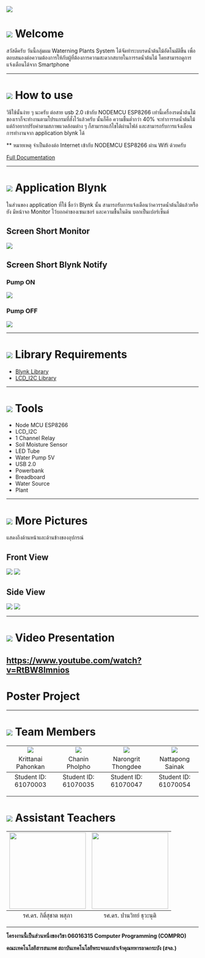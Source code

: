 ![](/images/banner.png)

# ![](/images/welcome.png) Welcome
สวัสดีครับ วันนี้กลุ่มผม Waterning Plants System ได้จัดทำระบบรดน้ำต้นไม้อัตโนมัติขึ้น เพื่อตอบสนองต่อความต้องการให้กับผู้ที่ต้องการความสะดวกสบายในการรดน้ำต้นไม้
โดยสามารถดูการแจ้งเตือนได้จาก Smartphone 

---


# ![](/images/use.png) How to use
วิธีใช้นั้นง่าย ๆ นะครับ ต่อสาย usb 2.0 เข้ากับ NODEMCU ESP8266 เท่านี้เครื่องรดน้ำต้นไม้ของเราก็จะทำงานตามโปรแกรมที่สั่งไว้แล้วครับ
นั้นก็คือ ความชื้นต่ำกว่า 40% จะทำการรดน้ำต้นไม้ แต่ถ้าอยากปรับค่าตามสภาพแวดล้อมต่าง ๆ ก็สามารถแก้ไขได้ผ่านไฟล์ 
และสามารถรับการแจ้งเตือนการทำงานจาก application blynk ได้ 

** หมายเหตุ จำเป็นต้องต่อ Internet เข้ากับ NODEMCU ESP8266 ผ่าน Wifi ด้วยครับ

[Full Documentation](https://github.com/itluciano/Warterning-Plants-System/wiki)

---

# ![](/images/blynk.png) Application Blynk
ในส่วนของ application ที่ใช้ ชื่อว่า Blynk นั้น สามารถรับการแจ้งเตือนว่าควรรดน้ำต้นไม้แล้วหรือยัง
มีหน้าจอ Monitor ไว้บอกค่าของเซนเซอร์ และความชื้นในดิน บอกเป็นเปอร์เซ็นต์

## Screen Short Monitor
![](/images/monitor.jpg)

## Screen Short Blynk Notify
### Pump ON
![](/images/on.jpg)

### Pump OFF
![](/images/off.jpg)

---
 
# ![](/images/library.png) Library Requirements 
* [Blynk Library](https://github.com/blynkkk/blynk-library)
* [LCD_I2C Library](https://github.com/fdebrabander/Arduino-LiquidCrystal-I2C-library)

---

# ![](/images/tools.png) Tools
* Node MCU ESP8266
* LCD_I2C
* 1 Channel Relay
* Soil Moisture Sensor
* LED Tube
* Water Pump 5V
* USB 2.0
* Powerbank
* Breadboard
* Water Source
* Plant

---

# ![](/images/picture.png) More Pictures
แสดงถึงด้านหน้าและด้านข้างของอุปกรณ์

## Front View
![](images/front.png)
![](images/front.jpg)

## Side View
![](images/side.png)
![](images/side.jpg)

---

# ![](/images/video.png) Video Presentation
https://www.youtube.com/watch?v=RtBW8Imnios
---

# Poster Project

---

# ![](/images/member.png) Team Members
<table>
	<tr align="center">
		<td><a href="https://github.com/PhutawanITF61" target="_blank"><img src="Member Profile/seen.jpg"></a></td>
		<td><a href="https://github.com/61070063" target="_blank"><img src="Member Profile/ton.jpg"></a></td>
		<td><a href="https://github.com/h2oprince1" target="_blank"><img src="Member Profile/jack.jpg"></a></td>
		<td><a href="https://github.com/itluciano" target="_blank"><img src="Member Profile/aoff.jpg"></a></td>
	</tr>
	<tr align="center">
		<td>Krittanai Pahonkan</td>
		<td>Chanin Pholpho</td>
		<td>Narongrit Thongdee</td>
		<td>Nattapong Sainak</td>
	</tr>
	<tfoot align="center">
		<td>Student ID: 61070003</td>
		<td>Student ID: 61070035</td>
		<td>Student ID: 61070047</td>
		<td>Student ID: 61070054</td>
	</tfoot>
</table>

---

# ![](/images/teacher.png) Assistant Teachers
<table>
	<tr align="center">
		<td><img src="Assitant Teacher/Aj Aong.jpg" width='200'></a></td>
		<td><img src="Assitant Teacher/Aj Panwit.jpg" width='200'></a></td>
	</tr>
	<tfoot align="center">
		<td>รศ.ดร. กิติ์สุชาต พสุภา</td>
		<td>รศ.ดร. ปานวิทย์ ธุวะนุติ</td>
	</tfoot>
</table>

---

**โครงงานนี้เป็นส่วนหนึ่งของวิชา 06016315 Computer Programming (COMPRO)** 

**คณะเทคโนโลยีสารสนเทศ สถาบันเทคโนโลยีพระจอมเกล้าเจ้าคุณทหารลาดกระบัง (สจล.)**  
